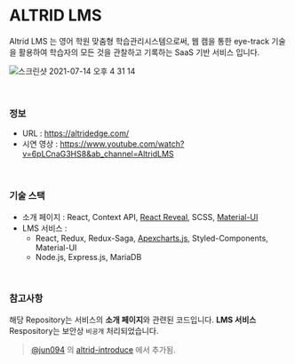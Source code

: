 # ALTRID LMS

Altrid LMS 는 영어 학원 맞춤형 학습관리시스템으로써, 웹 캠을 통한 eye-track 기술을 활용하여 학습자의 모든 것을 관찰하고 기록하는 SaaS 기반 서비스 입니다. 



![스크린샷 2021-07-14 오후 4 31 14](https://user-images.githubusercontent.com/42564107/125581459-479568e1-1dbe-470b-9f4a-ba63c11e8437.png)

<br/>


### 정보 
- URL : https://altridedge.com/
- 시연 영상 : https://www.youtube.com/watch?v=6pLCnaG3HS8&ab_channel=AltridLMS

<br/>

### 기술 스택
- 소개 페이지 : React, Context API, [React Reveal](https://www.react-reveal.com/), SCSS, [Material-UI](https://material-ui.com/)
- LMS 서비스 : 
  + React, Redux, Redux-Saga, [Apexcharts.js](https://apexcharts.com/), Styled-Components, Material-UI
  + Node.js, Express.js, MariaDB


<br/>

### 참고사항

해당 Repository는 서비스의 **소개 페이지**와 관련된 코드입니다. **LMS 서비스** Respository는 보안상 ```비공개``` 처리되었습니다.

> [@jun094](https://github.com/jun094) 의 [altrid-introduce](https://github.com/jun094/altrid-introduce) 에서 추가됨.
